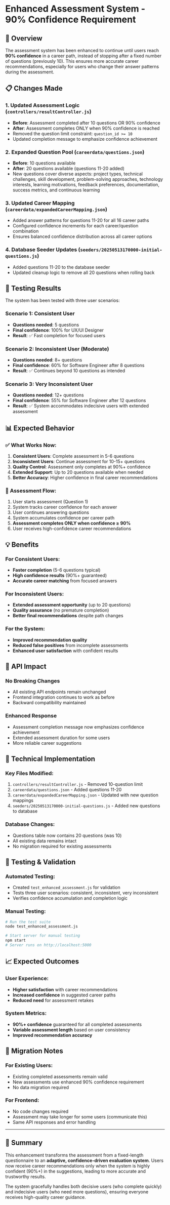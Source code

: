 # Enhanced Assessment System - 90% Confidence Requirement

## 🎯 Overview

The assessment system has been enhanced to continue until users reach **90% confidence** in a career path, instead of stopping after a fixed number of questions (previously 10). This ensures more accurate career recommendations, especially for users who change their answer patterns during the assessment.

## 📋 Changes Made

### 1. **Updated Assessment Logic** (`controllers/resultController.js`)

- **Before**: Assessment completed after 10 questions OR 90% confidence
- **After**: Assessment completes ONLY when 90% confidence is reached
- Removed the question limit constraint: `question_id >= 10`
- Updated completion message to emphasize confidence achievement

### 2. **Expanded Question Pool** (`careerdata/questions.json`)

- **Before**: 10 questions available
- **After**: 20 questions available (questions 11-20 added)
- New questions cover diverse aspects: project types, technical challenges, skill development, problem-solving approaches, technology interests, learning motivations, feedback preferences, documentation, success metrics, and continuous learning

### 3. **Updated Career Mapping** (`careerdata/expandedCareerMapping.json`)

- Added answer patterns for questions 11-20 for all 16 career paths
- Configured confidence increments for each career/question combination
- Ensures balanced confidence distribution across all career options

### 4. **Database Seeder Updates** (`seeders/20250513170000-initial-questions.js`)

- Added questions 11-20 to the database seeder
- Updated cleanup logic to remove all 20 questions when rolling back

## 🧪 Testing Results

The system has been tested with three user scenarios:

### Scenario 1: Consistent User

- **Questions needed**: 5 questions
- **Final confidence**: 100% for UX/UI Designer
- **Result**: ✅ Fast completion for focused users

### Scenario 2: Inconsistent User (Moderate)

- **Questions needed**: 8+ questions
- **Final confidence**: 60% for Software Engineer after 8 questions
- **Result**: ✅ Continues beyond 10 questions as intended

### Scenario 3: Very Inconsistent User

- **Questions needed**: 12+ questions
- **Final confidence**: 55% for Software Engineer after 12 questions
- **Result**: ✅ System accommodates indecisive users with extended assessment

## 📊 Expected Behavior

### ✅ **What Works Now:**

1. **Consistent Users**: Complete assessment in 5-6 questions
2. **Inconsistent Users**: Continue assessment for 10-15+ questions
3. **Quality Control**: Assessment only completes at 90%+ confidence
4. **Extended Support**: Up to 20 questions available when needed
5. **Better Accuracy**: Higher confidence in final career recommendations

### 🔄 **Assessment Flow:**

1. User starts assessment (Question 1)
2. System tracks career confidence for each answer
3. User continues answering questions
4. System accumulates confidence per career path
5. **Assessment completes ONLY when confidence ≥ 90%**
6. User receives high-confidence career recommendations

## 💡 **Benefits**

### For Consistent Users:

- **Faster completion** (5-6 questions typical)
- **High confidence results** (90%+ guaranteed)
- **Accurate career matching** from focused answers

### For Inconsistent Users:

- **Extended assessment opportunity** (up to 20 questions)
- **Quality assurance** (no premature completion)
- **Better final recommendations** despite path changes

### For the System:

- **Improved recommendation quality**
- **Reduced false positives** from incomplete assessments
- **Enhanced user satisfaction** with confident results

## 🚀 **API Impact**

### **No Breaking Changes**

- All existing API endpoints remain unchanged
- Frontend integration continues to work as before
- Backward compatibility maintained

### **Enhanced Response**

- Assessment completion message now emphasizes confidence achievement
- Extended assessment duration for some users
- More reliable career suggestions

## 🔧 **Technical Implementation**

### **Key Files Modified:**

1. `controllers/resultController.js` - Removed 10-question limit
2. `careerdata/questions.json` - Added questions 11-20
3. `careerdata/expandedCareerMapping.json` - Updated with new question mappings
4. `seeders/20250513170000-initial-questions.js` - Added new questions to database

### **Database Changes:**

- Questions table now contains 20 questions (was 10)
- All existing data remains intact
- No migration required for existing assessments

## 🧪 **Testing & Validation**

### **Automated Testing:**

- Created `test_enhanced_assessment.js` for validation
- Tests three user scenarios: consistent, inconsistent, very inconsistent
- Verifies confidence accumulation and completion logic

### **Manual Testing:**

```bash
# Run the test suite
node test_enhanced_assessment.js

# Start server for manual testing
npm start
# Server runs on http://localhost:5000
```

## 📈 **Expected Outcomes**

### **User Experience:**

- **Higher satisfaction** with career recommendations
- **Increased confidence** in suggested career paths
- **Reduced need** for assessment retakes

### **System Metrics:**

- **90%+ confidence** guaranteed for all completed assessments
- **Variable assessment length** based on user consistency
- **Improved recommendation accuracy**

## 🔄 **Migration Notes**

### **For Existing Users:**

- Existing completed assessments remain valid
- New assessments use enhanced 90% confidence requirement
- No data migration required

### **For Frontend:**

- No code changes required
- Assessment may take longer for some users (communicate this)
- Same API responses and error handling

---

## 🎉 **Summary**

This enhancement transforms the assessment from a fixed-length questionnaire to an **adaptive, confidence-driven evaluation system**. Users now receive career recommendations only when the system is highly confident (90%+) in the suggestions, leading to more accurate and trustworthy results.

The system gracefully handles both decisive users (who complete quickly) and indecisive users (who need more questions), ensuring everyone receives high-quality career guidance.

